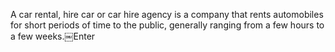 A car rental, hire car or car hire agency is a company that rents automobiles for short periods of time to the public, generally ranging from a few hours to a few weeks.￼Enter
